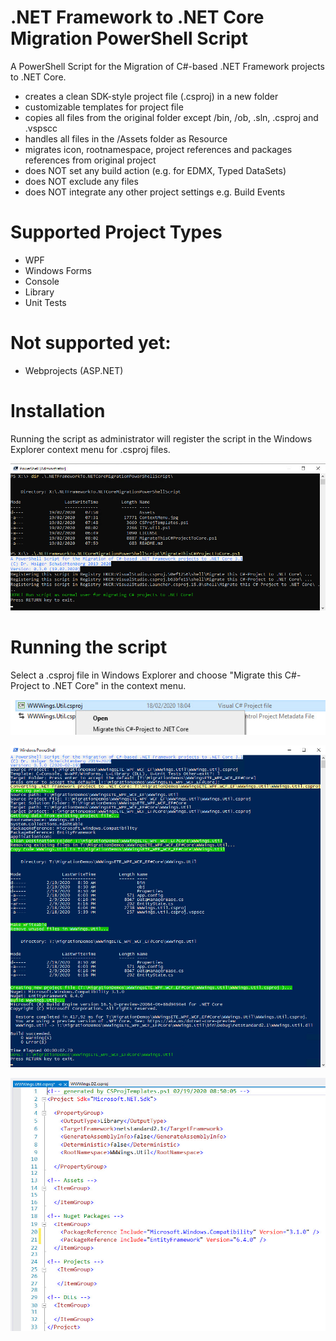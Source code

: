 # .NET Framework to .NET Core Migration PowerShell Script
A PowerShell Script for the Migration of C#-based .NET Framework projects to .NET Core.
- creates a clean SDK-style project file (.csproj) in a new folder
- customizable templates for project file
- copies all files from the original folder except /bin, /ob, .sln, .csproj and .vspscc
- handles all files in the /Assets folder as Resource
- migrates icon, rootnamespace, project references and packages references from original project
- does NOT set any build action (e.g. for EDMX, Typed DataSets)
- does NOT exclude any files
- does NOT integrate any other project settings e.g. Build Events

# Supported Project Types
- WPF
- Windows Forms
- Console
- Library
- Unit Tests

# Not supported yet:
- Webprojects (ASP.NET)

# Installation

Running the script as administrator will register the script in the Windows Explorer context menu for .csproj files.

![Register Script](Assets/Registration.jpg)

# Running the script

Select a .csproj file in Windows Explorer and choose "Migrate this C#-Project to .NET Core" in the context menu.

![Context Menu](Assets/ContextMenu.jpg)

![Migration of a project](Assets/Migration.jpg)

![Migration of a project](Assets/ProjectSample.jpg)
